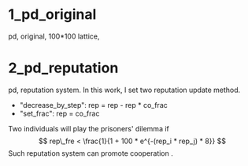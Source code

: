 # 1_pd_original
pd, original, 100*100 lattice, 

# 2_pd_reputation
pd, reputation system.
In this work, I set two reputation update method.

+ "decrease_by_step": rep = rep - rep * co_frac
+ "set_frac": rep = co_frac

Two individuals will play the prisoners' dilemma if 
$$
rep\_fre < \frac{1}{1 + 100 * e^{-(rep_i * rep_j) * 8}}
$$
Such reputation system can promote cooperation .